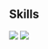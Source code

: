 ## Skills
<img src="https://img.shields.io/badge/C-A8B9CC?style=flatsquare&logo=c&logoColor=white"/>
<img src="https://img.shields.io/badge/C++-00599C?style=flat&logo=cplusplus&logoColor=white"/>
